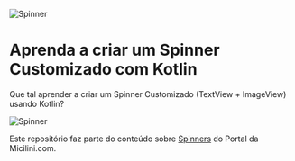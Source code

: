 ![Spinner](https://micilini.com/assets/img/android/spinner-android-micilini.png)

# Aprenda a criar um Spinner Customizado com Kotlin

Que tal aprender a criar um Spinner Customizado (TextView + ImageView) usando Kotlin?

![Spinner](https://micilini.com/assets/img/android/spinner_04.png)

Este repositório faz parte do conteúdo sobre [Spinners](https://micilini.com/conteudos/android/spinner#n1x0HoQi4m-section) do Portal da Micilini.com.
